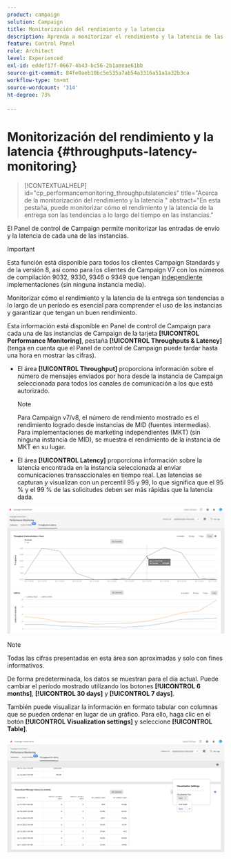 ```yaml
---
product: campaign
solution: Campaign
title: Monitorización del rendimiento y la latencia
description: Aprenda a monitorizar el rendimiento y la latencia de las instancias de Campaign en el Panel de control de Campaign.
feature: Control Panel
role: Architect
level: Experienced
exl-id: eddef17f-0667-4b43-bc56-2b1aeeae61bb
source-git-commit: 84fe0aeb10bc5e535a7ab54a3316a51a1a32b3ca
workflow-type: tm+mt
source-wordcount: '314'
ht-degree: 73%

---
```


# Monitorización del rendimiento y la latencia {#throughputs-latency-monitoring}

>[!CONTEXTUALHELP]
>id="cp_performancemonitoring_throughputslatencies"
>title="Acerca de la monitorización del rendimiento y la latencia "
>abstract="En esta pestaña, puede monitorizar cómo el rendimiento y la latencia de la entrega son las tendencias a lo largo del tiempo en las instancias."

El Panel de control de Campaign permite monitorizar las entradas de envío y la latencia de cada una de las instancias.

>[!IMPORTANT]
>
>Esta función está disponible para todos los clientes Campaign Standards y de la versión 8, así como para los clientes de Campaign V7 con los números de compilación 9032, 9330, 9346 o 9349 que tengan [independiente](https://experienceleague.adobe.com/docs/campaign-classic/using/installing-campaign-classic/deployment-types-/standalone-deployment.html) implementaciones (sin ninguna instancia media).

Monitorizar cómo el rendimiento y la latencia de la entrega son tendencias a lo largo de un período es esencial para comprender el uso de las instancias y garantizar que tengan un buen rendimiento.

Esta información está disponible en Panel de control de Campaign para cada una de las instancias de Campaign de la tarjeta **[!UICONTROL Performance Monitoring]**, pestaña **[!UICONTROL Throughputs & Latency]** (tenga en cuenta que el Panel de control de Campaign puede tardar hasta una hora en mostrar las cifras).

* El área **[!UICONTROL Throughput]** proporciona información sobre el número de mensajes enviados por hora desde la instancia de Campaign seleccionada para todos los canales de comunicación a los que está autorizado.

   >[!NOTE]
   >
   >Para Campaign v7/v8, el número de rendimiento mostrado es el rendimiento logrado desde instancias de MID (fuentes intermedias). Para implementaciones de marketing independientes (MKT) (sin ninguna instancia de MID), se muestra el rendimiento de la instancia de MKT en su lugar.

* El área **[!UICONTROL Latency]** proporciona información sobre la latencia encontrada en la instancia seleccionada al enviar comunicaciones transaccionales en tiempo real. Las latencias se capturan y visualizan con un percentil 95 y 99, lo que significa que el 95 % y el 99 % de las solicitudes deben ser más rápidas que la latencia dada.

![](assets/throughput-latencies-overview.png)

>[!NOTE]
>
>Todas las cifras presentadas en esta área son aproximadas y solo con fines informativos.

De forma predeterminada, los datos se muestran para el día actual. Puede cambiar el período mostrado utilizando los botones **[!UICONTROL 6 months]**, **[!UICONTROL 30 days]** y **[!UICONTROL 7 days]**.

También puede visualizar la información en formato tabular con columnas que se pueden ordenar en lugar de un gráfico. Para ello, haga clic en el botón **[!UICONTROL Visualization settings]** y seleccione **[!UICONTROL Table]**.

![](assets/throughput-latencies-table.png)
